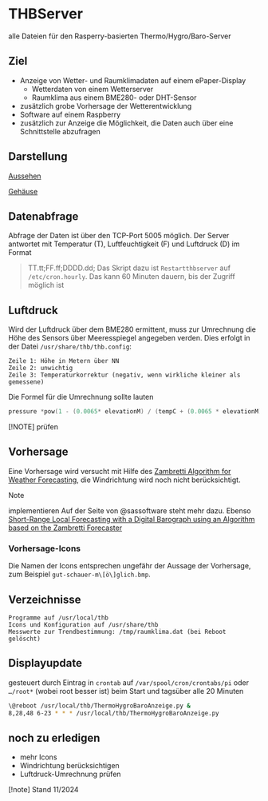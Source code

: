 # THBServer

alle Dateien für den Rasperry-basierten Thermo/Hygro/Baro-Server

## Ziel

- Anzeige von Wetter- und Raumklimadaten auf einem ePaper-Display
  - Wetterdaten von einem Wetterserver
  - Raumklima aus einem BME280- oder DHT-Sensor
- zusätzlich grobe Vorhersage der Wetterentwicklung
- Software auf einem Raspberry
- zusätzlich zur Anzeige die Möglichkeit, die Daten auch über eine Schnittstelle abzufragen

## Darstellung

[Aussehen](Bilder/b1.jpg)

[Gehäuse](Bilder/b2.jpg)

## Datenabfrage

Abfrage der Daten ist über den TCP-Port 5005 möglich. Der Server antwortet mit Temperatur (T), Luftfeuchtigkeit (F) und Luftdruck (D) im Format
> TT.tt;FF.ff;DDDD.dd;
Das Skript dazu ist `Restartthbserver` auf `/etc/cron.hourly`. Das kann
60 Minuten dauern, bis der Zugriff möglich ist

## Luftdruck

Wird der Luftdruck über dem BME280 ermittent, muss zur Umrechnung die Höhe des
Sensors über Meeresspiegel angegeben verden. Dies erfolgt in  der Datei
`/usr/share/thb/thb.config`:

```text
Zeile 1: Höhe in Metern über NN
Zeile 2: unwichtig
Zeile 3: Temperaturkorrektur (negativ, wenn wirkliche kleiner als gemessene)
```

Die Formel für die Umrechnung sollte lauten

```C
pressure *pow(1 - (0.0065* elevationM) / (tempC + (0.0065 * elevationM) + 273.15),-5.257 ))
```

[!NOTE] prüfen

## Vorhersage

Eine Vorhersage wird versucht mit Hilfe des
[Zambretti Algorithm for Weather Forecasting](https://github.com/sassoftware/iot-zambretti-weather-forcasting.git), die Windrichtung wird noch nicht berücksichtigt.
> [!NOTE]
> implementieren
Auf der Seite von @sassoftware steht mehr dazu. Ebenso [Short-Range Local Forecasting with a Digital Barograph using an Algorithm based on the Zambretti Forecaster](https://integritext.net/DrKFS/zambretti.htm)

### Vorhersage-Icons

Die Namen der Icons entsprechen ungefähr der Aussage der Vorhersage, zum Beispiel `gut-schauer-m\[ö\]glich.bmp`.

## Verzeichnisse

```text
Programme auf /usr/local/thb
Icons und Konfiguration auf /usr/share/thb
Messwerte zur Trendbestimmung: /tmp/raumklima.dat (bei Reboot gelöscht)
```

## Displayupdate

gesteuert durch Eintrag in `crontab` auf `/var/spool/cron/crontabs/pi` oder
`…/root*` (wobei root besser ist) beim Start und tagsüber alle 20 Minuten

```bash
\@reboot /usr/local/thb/ThermoHygroBaroAnzeige.py &
8,28,48 6-23 * * * /usr/local/thb/ThermoHygroBaroAnzeige.py
```

## noch zu erledigen

- mehr Icons
- Windrichtung berücksichtigen
- Luftdruck-Umrechnung prüfen

[!note] Stand 11/2024
